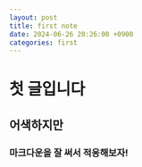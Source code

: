```yaml
---
layout: post
title: first note
date: 2024-06-26 20:26:00 +0900
categories: first
---
```


# 첫 글입니다

## 어색하지만

### 마크다운을 잘 써서 적응해보자!
